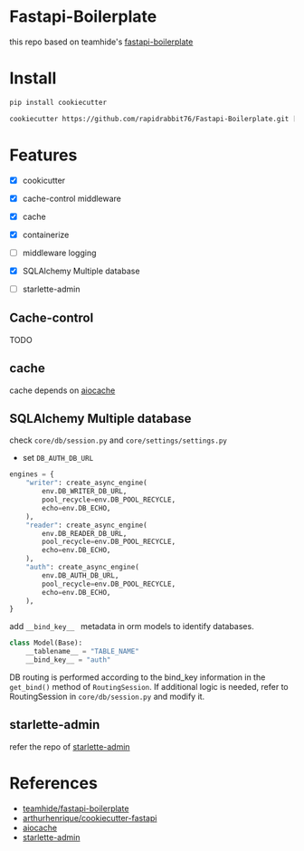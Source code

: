 # Fastapi-Boilerplate

this repo based on teamhide's [fastapi-boilerplate](https://github.com/teamhide/fastapi-boilerplate)



# Install

```bash
pip install cookiecutter
```
```bash
cookiecutter https://github.com/rapidrabbit76/Fastapi-Boilerplate.git [--checkout branch: is option]
```


# Features
 - [X] cookicutter 
 - [X] cache-control middleware
 - [X] cache
 - [X] containerize
 - [ ] middleware logging
 - [X] SQLAlchemy Multiple database
 - [ ] starlette-admin


## Cache-control
TODO 

## cache
cache depends on [aiocache](https://github.com/aio-libs/aiocache)


## SQLAlchemy Multiple database

check ```core/db/session.py``` and ```core/settings/settings.py```
- set ```DB_AUTH_DB_URL```


```python
engines = {
    "writer": create_async_engine(
        env.DB_WRITER_DB_URL,
        pool_recycle=env.DB_POOL_RECYCLE,
        echo=env.DB_ECHO,
    ),
    "reader": create_async_engine(
        env.DB_READER_DB_URL,
        pool_recycle=env.DB_POOL_RECYCLE,
        echo=env.DB_ECHO,
    ),
    "auth": create_async_engine(
        env.DB_AUTH_DB_URL,
        pool_recycle=env.DB_POOL_RECYCLE,
        echo=env.DB_ECHO,
    ),
}
```

add ```__bind_key__ ``` metadata in orm models to identify databases.

```python
class Model(Base):
    __tablename__ = "TABLE_NAME"
    __bind_key__ = "auth" 
```
DB routing is performed according to the bind_key information in the ```get_bind()``` method of ```RoutingSession```. If additional logic is needed, refer to RoutingSession in ```core/db/session.py``` and modify it.



## starlette-admin
refer the repo of [starlette-admin](https://github.com/jowilf/starlette-admin)




# References
- [teamhide/fastapi-boilerplate](https://github.com/teamhide/fastapi-boilerplate)
- [arthurhenrique/cookiecutter-fastapi](https://github.com/arthurhenrique/cookiecutter-fastapi)
- [aiocache](https://github.com/aio-libs/aiocache)
- [starlette-admin](https://github.com/jowilf/starlette-admin)
